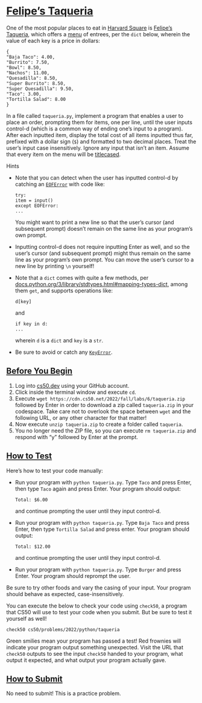 # [Felipe’s Taqueria](#felipes-taqueria)

One of the most popular places to eat in [Harvard
Square](https://en.wikipedia.org/wiki/Harvard_Square) is [Felipe’s
Taqueria](https://www.felipesboston.com/), which offers a
[menu](https://www.felipesboston.com/menu) of entrees, per the `dict`
below, wherein the value of each key is a price in dollars:

``` highlight
{
"Baja Taco": 4.00,
"Burrito": 7.50,
"Bowl": 8.50,
"Nachos": 11.00,
"Quesadilla": 8.50,
"Super Burrito": 8.50,
"Super Quesadilla": 9.50,
"Taco": 3.00,
"Tortilla Salad": 8.00
}
```

In a file called `taqueria.py`, implement a program that enables a user
to place an order, prompting them for items, one per line, until the
user inputs control-d (which is a common way of ending one’s input to a
program). After each inputted item, display the total cost of all items
inputted thus far, prefixed with a dollar sign (`$`) and formatted to
two decimal places. Treat the user’s input case insensitively. Ignore
any input that isn’t an item. Assume that every item on the menu will be
[titlecased](https://docs.python.org/3/library/stdtypes.html#str.title).

Hints

- Note that you can detect when the user has inputted control-d by
  catching an
  [`EOFError`](https://docs.python.org/3/library/exceptions.html#EOFError)
  with code like:

  ``` highlight
  try:
  item = input()
  except EOFError:
  ...
  ```

  You might want to print a new line so that the user’s cursor (and
  subsequent prompt) doesn’t remain on the same line as your program’s
  own prompt.

- Inputting control-d does not require inputting Enter as well, and so
  the user’s cursor (and subsequent prompt) might thus remain on the
  same line as your program’s own prompt. You can move the user’s cursor
  to a new line by printing `\n` yourself!

- Note that a `dict` comes with quite a few methods, per
  [docs.python.org/3/library/stdtypes.html#mapping-types-dict](https://docs.python.org/3/library/stdtypes.html#mapping-types-dict),
  among them `get`, and supports operations like:

  ``` highlight
  d[key]
  ```

  and

  ``` highlight
  if key in d:
  ...
  ```

  wherein `d` is a `dict` and `key` is a `str`.

- Be sure to avoid or catch any
  [`KeyError`](https://docs.python.org/3/library/exceptions.html#KeyError).

## [Before You Begin](#before-you-begin)

1.  Log into [cs50.dev](https://cs50.dev/) using your GitHub account.
2.  Click inside the terminal window and execute `cd`.
3.  Execute `wget https://cdn.cs50.net/2022/fall/labs/6/taqueria.zip`
    followed by Enter in order to download a zip called `taqueria.zip`
    in your codespace. Take care not to overlook the space between
    `wget` and the following URL, or any other character for that
    matter!
4.  Now execute `unzip taqueria.zip` to create a folder called
    `taqueria`.
5.  You no longer need the ZIP file, so you can execute
    `rm taqueria.zip` and respond with “y” followed by Enter at the
    prompt.

## [How to Test](#how-to-test)

Here’s how to test your code manually:

- Run your program with `python taqueria.py`. Type `Taco` and press
  Enter, then type `Taco` again and press Enter. Your program should
  output:

  ``` highlight
  Total: $6.00
  ```

  and continue prompting the user until they input control-d.

- Run your program with `python taqueria.py`. Type `Baja Taco` and press
  Enter, then type `Tortilla Salad` and press enter. Your program should
  output:

  ``` highlight
  Total: $12.00
  ```

  and continue prompting the user until they input control-d.

- Run your program with `python taqueria.py`. Type `Burger` and press
  Enter. Your program should reprompt the user.

Be sure to try other foods and vary the casing of your input. Your
program should behave as expected, case-insensitively.

You can execute the below to check your code using `check50`, a program
that CS50 will use to test your code when you submit. But be sure to
test it yourself as well!

``` highlight
check50 cs50/problems/2022/python/taqueria
```

Green smilies mean your program has passed a test! Red frownies will
indicate your program output something unexpected. Visit the URL that
`check50` outputs to see the input `check50` handed to your program,
what output it expected, and what output your program actually gave.

## [How to Submit](#how-to-submit)

No need to submit! This is a practice problem.
